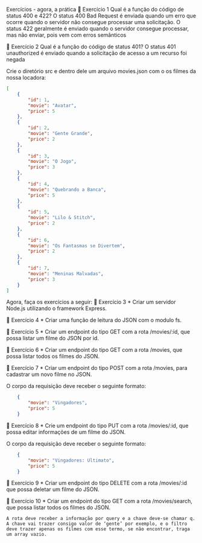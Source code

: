 Exercícios - agora, a prática
 🚀 Exercício 1
Qual é a função do código de status 400 e 422?
    O status 400 Bad Request é enviada quando um erro que ocorre quando o servidor não consegue processar uma solicitação. 
    O status 422 geralmente é enviado quando o servidor consegue processar, mas não enviar, pois vem com erros semânticos

🚀 Exercício 2
Qual é a função do código de status 401?
    O status 401 unauthorized é enviado quando a solicitação de acesso a um recurso foi negada  


Crie o diretório src e dentro dele um arquivo movies.json com o os filmes da nossa locadora:
```json
[
    {
        "id": 1,
        "movie": "Avatar",
        "price": 5
    },
    {
        "id": 2,
        "movie": "Gente Grande",
        "price": 2
    },
    {
        "id": 3,
        "movie": "O Jogo",
        "price": 3
    },
    {
        "id": 4,
        "movie": "Quebrando a Banca",
        "price": 5
    },
    {
        "id": 5,
        "movie": "Lilo & Stitch",
        "price": 2
    },
    {
        "id": 6,
        "movie": "Os Fantasmas se Divertem",
        "price": 2
    },
    {
        "id": 7,
        "movie": "Meninas Malvadas",
        "price": 3
    }
]
```

Agora, faça os exercícios a seguir:
🚀 Exercício 3
    * Criar um servidor Node.js utilizando o framework Express.

🚀 Exercício 4
    * Criar uma função de leitura do JSON com o modulo fs.

🚀 Exercício 5
    * Criar um endpoint do tipo GET com a rota /movies/:id, que possa listar um filme do JSON por id.

🚀 Exercício 6
    * Criar um endpoint do tipo GET com a rota /movies, que possa listar todos os filmes do JSON.

🚀 Exercício 7
    * Criar um endpoint do tipo POST com a rota /movies, para cadastrar um novo filme no JSON.

O corpo da requisição deve receber o seguinte formato:
```json
    {
        "movie": "Vingadores",
        "price": 5
    }
```

🚀 Exercício 8
    * Crie um endpoint do tipo PUT com a rota /movies/:id, que possa editar informações de um filme do JSON.

O corpo da requisição deve receber o seguinte formato:
```json
    {
        "movie": "Vingadores: Ultimato",
        "price": 5
    }
```


🚀 Exercício 9
    * Criar um endpoint do tipo DELETE com a rota /movies/:id que possa deletar um filme do JSON.

 🚀 Exercício 10
    * Criar um endpoint do tipo GET com a rota /movies/search, que possa listar todos os filmes do JSON.

    A rota deve receber a informação por query e a chave deve-se chamar q. A chave vai trazer consigo valor de ‘gente’ por exemplo, e o filtro deve trazer apenas os filmes com esse termo, se não encontrar, traga um array vazio.

